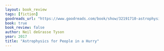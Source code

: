 ```yaml
---
layout: book_review
tags: [fiction]
goodreads_url: "https://www.goodreads.com/book/show/32191710-astrophysics-for-people-in-a-hurry"
book: true
book_review: false
author: Neil deGrasse Tyson
year: 2017
title: "Astrophysics for People in a Hurry"
---
```

